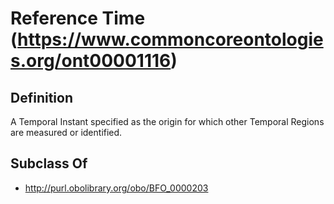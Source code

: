 # Reference Time (https://www.commoncoreontologies.org/ont00001116)

## Definition
A Temporal Instant specified as the origin for which other Temporal Regions are measured or identified.

## Subclass Of
- http://purl.obolibrary.org/obo/BFO_0000203

